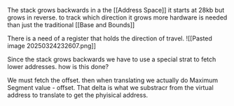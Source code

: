 The stack grows backwards in a the [[Address Space]] it starts at 28kb but grows in reverse. to track which direction it grows more hardware is needed than just the traditional [[Base and Bounds]]

There is a need of a register that holds the direction of travel.
![[Pasted image 20250324232607.png]]

Since the stack grows backwards we have to use a special strat to fetch lower addresses.
how is this done?

We must fetch the offset. then when translating we actually do 
Maximum Segment value - offset. That delta is what we substracr from the virtual address to translate to get the phyisical address.

